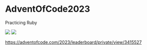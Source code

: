 # AdventOfCode2023
Practicing Ruby

![](https://img.shields.io/badge/stars%20⭐-31-yellow)
![](https://img.shields.io/badge/days%20completed-15-red)

https://adventofcode.com/2023/leaderboard/private/view/3415527
